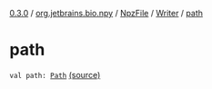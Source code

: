 [0.3.0](../../../index.md) / [org.jetbrains.bio.npy](../../index.md) / [NpzFile](../index.md) / [Writer](index.md) / [path](.)

# path

`val path: `[`Path`](http://docs.oracle.com/javase/6/docs/api/java/nio/file/Path.html) [(source)](https://github.com/JetBrains-Research/npy/blob/0.3.0/src/main/kotlin/org/jetbrains/bio/npy/Npz.kt#L98)